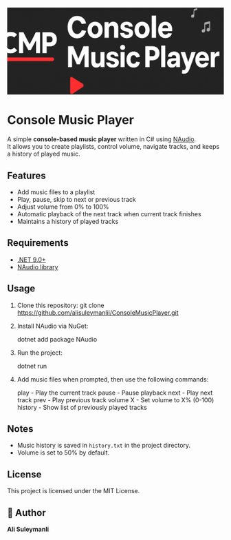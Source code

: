 ![Proyekt Banneri](musicplayer/banner.png)

# Console Music Player

A simple **console-based music player** written in C# using [NAudio](https://github.com/naudio/NAudio).  
It allows you to create playlists, control volume, navigate tracks, and keeps a history of played music.

## Features

- Add music files to a playlist
- Play, pause, skip to next or previous track
- Adjust volume from 0% to 100%
- Automatic playback of the next track when current track finishes
- Maintains a history of played tracks

## Requirements

- [.NET 9.0+](https://dotnet.microsoft.com/)
- [NAudio library](https://www.nuget.org/packages/NAudio/)

## Usage

1. Clone this repository:
 git clone https://github.com/alisuleymanlii/ConsoleMusicPlayer.git

2. Install NAudio via NuGet:

   dotnet add package NAudio

3. Run the project:

   dotnet run

4. Add music files when prompted, then use the following commands:

   play      - Play the current track
   pause     - Pause playback
   next      - Play next track
   prev      - Play previous track
   volume X  - Set volume to X% (0-100)
   history   - Show list of previously played tracks

## Notes

* Music history is saved in `history.txt` in the project directory.
* Volume is set to 50% by default.

## License

This project is licensed under the MIT License.


## 👤 Author

**Ali Suleymanli**


